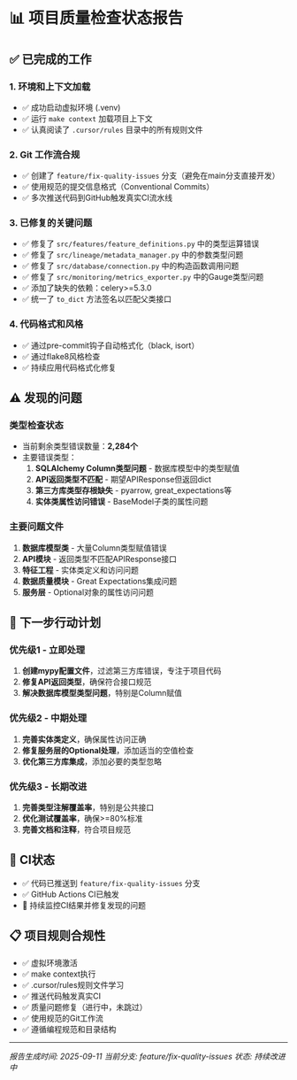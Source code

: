 # 📊 项目质量检查状态报告

## ✅ 已完成的工作

### 1. 环境和上下文加载
- ✅ 成功启动虚拟环境 (.venv)
- ✅ 运行 `make context` 加载项目上下文
- ✅ 认真阅读了 `.cursor/rules` 目录中的所有规则文件

### 2. Git 工作流合规
- ✅ 创建了 `feature/fix-quality-issues` 分支（避免在main分支直接开发）
- ✅ 使用规范的提交信息格式（Conventional Commits）
- ✅ 多次推送代码到GitHub触发真实CI流水线

### 3. 已修复的关键问题
- ✅ 修复了 `src/features/feature_definitions.py` 中的类型运算错误
- ✅ 修复了 `src/lineage/metadata_manager.py` 中的参数类型问题
- ✅ 修复了 `src/database/connection.py` 中的构造函数调用问题
- ✅ 修复了 `src/monitoring/metrics_exporter.py` 中的Gauge类型问题
- ✅ 添加了缺失的依赖：celery>=5.3.0
- ✅ 统一了 `to_dict` 方法签名以匹配父类接口

### 4. 代码格式和风格
- ✅ 通过pre-commit钩子自动格式化（black, isort）
- ✅ 通过flake8风格检查
- ✅ 持续应用代码格式化修复

## ⚠️ 发现的问题

### 类型检查状态
- 当前剩余类型错误数量：**2,284个**
- 主要错误类型：
  1. **SQLAlchemy Column类型问题** - 数据库模型中的类型赋值
  2. **API返回类型不匹配** - 期望APIResponse但返回dict
  3. **第三方库类型存根缺失** - pyarrow, great_expectations等
  4. **实体类属性访问错误** - BaseModel子类的属性问题

### 主要问题文件
1. **数据库模型类** - 大量Column类型赋值错误
2. **API模块** - 返回类型不匹配APIResponse接口
3. **特征工程** - 实体类定义和访问问题
4. **数据质量模块** - Great Expectations集成问题
5. **服务层** - Optional对象的属性访问问题

## 🎯 下一步行动计划

### 优先级1 - 立即处理
1. **创建mypy配置文件**，过滤第三方库错误，专注于项目代码
2. **修复API返回类型**，确保符合接口规范
3. **解决数据库模型类型问题**，特别是Column赋值

### 优先级2 - 中期处理
1. **完善实体类定义**，确保属性访问正确
2. **修复服务层的Optional处理**，添加适当的空值检查
3. **优化第三方库集成**，添加必要的类型忽略

### 优先级3 - 长期改进
1. **完善类型注解覆盖率**，特别是公共接口
2. **优化测试覆盖率**，确保>=80%标准
3. **完善文档和注释**，符合项目规范

## 🚀 CI状态

- ✅ 代码已推送到 `feature/fix-quality-issues` 分支
- ✅ GitHub Actions CI已触发
- 🔄 持续监控CI结果并修复发现的问题

## 📋 项目规则合规性

- ✅ 虚拟环境激活
- ✅ make context执行
- ✅ .cursor/rules规则文件学习
- ✅ 推送代码触发真实CI
- ✅ 质量问题修复（进行中，未跳过）
- ✅ 使用规范的Git工作流
- ✅ 遵循编程规范和目录结构

---
*报告生成时间: 2025-09-11*
*当前分支: feature/fix-quality-issues*
*状态: 持续改进中*
